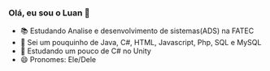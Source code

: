 ### Olá, eu sou o Luan 🥳 

- 📚 Estudando Analise e desenvolvimento de sistemas(ADS) na FATEC
- 🔭 Sei um pouquinho de Java, C#, HTML, Javascript, Php, SQL e MySQL
- 🌱 Estudando um pouco de C# no Unity
- 😄 Pronomes: Ele/Dele
